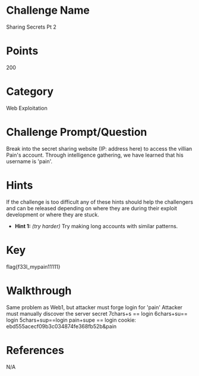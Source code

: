 

# Challenge Name

Sharing Secrets Pt 2

# Points
200

# Category

Web Exploitation 


# Challenge Prompt/Question

Break into the secret sharing website (IP: address here) to access the villian Pain's account. Through intelligence gathering, we have learned that his username is 'pain'.




# Hints


If the challenge is too difficult any of these hints should help the challengers and can be released depending on where they are during their exploit development or where they are stuck.

* __Hint 1:__ *(try harder)* Try making long accounts with similar patterns.



# Key

flag{f33l_mypain11111}


# Walkthrough
Same problem as Web1, but attacker must forge login for 'pain'
Attacker must manually discover the server secret
7chars+s == login
6chars+su== login
5chars+sup==login
pain+supe == login
cookie: ebd555acecf09b3c034874fe368fb52b&pain


# References
N/A
